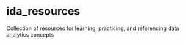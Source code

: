 # ida_resources
Collection of resources for learning, practicing, and referencing data analytics concepts